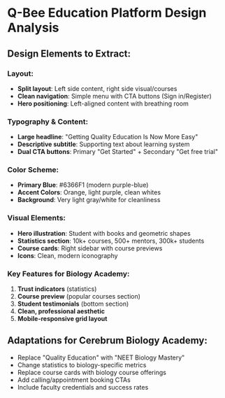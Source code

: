 # Q-Bee Education Platform Design Analysis

## Design Elements to Extract:

### Layout:

- **Split layout**: Left side content, right side visual/courses
- **Clean navigation**: Simple menu with CTA buttons (Sign in/Register)
- **Hero positioning**: Left-aligned content with breathing room

### Typography & Content:

- **Large headline**: "Getting Quality Education Is Now More Easy"
- **Descriptive subtitle**: Supporting text about learning system
- **Dual CTA buttons**: Primary "Get Started" + Secondary "Get free trial"

### Color Scheme:

- **Primary Blue**: #6366F1 (modern purple-blue)
- **Accent Colors**: Orange, light purple, clean whites
- **Background**: Very light gray/white for cleanliness

### Visual Elements:

- **Hero illustration**: Student with books and geometric shapes
- **Statistics section**: 10k+ courses, 500+ mentors, 300k+ students
- **Course cards**: Right sidebar with course previews
- **Icons**: Clean, modern iconography

### Key Features for Biology Academy:

1. **Trust indicators** (statistics)
2. **Course preview** (popular courses section)
3. **Student testimonials** (bottom section)
4. **Clean, professional aesthetic**
5. **Mobile-responsive grid layout**

## Adaptations for Cerebrum Biology Academy:

- Replace "Quality Education" with "NEET Biology Mastery"
- Change statistics to biology-specific metrics
- Replace course cards with biology course offerings
- Add calling/appointment booking CTAs
- Include faculty credentials and success rates
